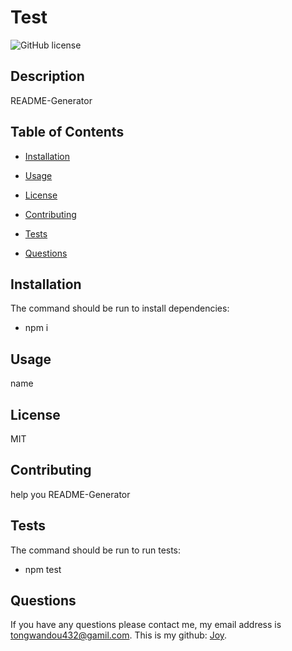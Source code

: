 
# Test
![GitHub license](https://img.shields.io/badge/license-MIT-blue.svg)
## Description

README-Generator

## Table of Contents 

* [Installation](#installation)

* [Usage](#usage)

* [License](#license)

* [Contributing](#contributing)

* [Tests](#tests)

* [Questions](#questions)

## Installation

The command should be run to install dependencies:

* npm i

## Usage

name

## License

MIT
  
## Contributing

help you README-Generator

## Tests

The command should be run to run tests:

* npm test

## Questions

If you have any questions please contact me, my email address is tongwandou432@gamil.com. 
This is my github: [Joy](https://github.com/Joy/).
  